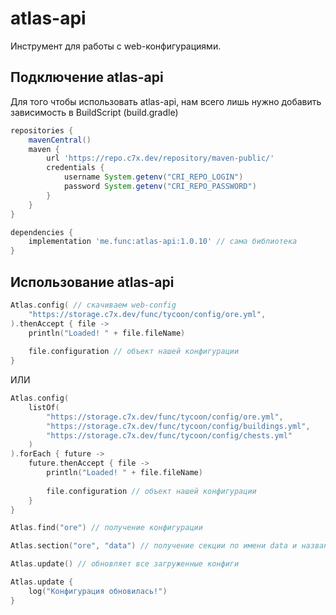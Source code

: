 # atlas-api
Инструмент для работы с web-конфигурациями.

## Подключение atlas-api
Для того чтобы использовать atlas-api, нам всего лишь
нужно добавить зависимость в BuildScript (build.gradle)

```groovy
repositories {
    mavenCentral()
    maven {
        url 'https://repo.c7x.dev/repository/maven-public/'
        credentials {
            username System.getenv("CRI_REPO_LOGIN")
            password System.getenv("CRI_REPO_PASSWORD")
        }
    }
}

dependencies {
    implementation 'me.func:atlas-api:1.0.10' // сама библиотека
}
```

## Использование atlas-api

```kotlin
Atlas.config( // скачиваем web-config
    "https://storage.c7x.dev/func/tycoon/config/ore.yml",
).thenAccept { file ->
    println("Loaded! " + file.fileName)
    
    file.configuration // объект нашей конфигурации
}
```

ИЛИ

```kotlin
Atlas.config(
    listOf(
        "https://storage.c7x.dev/func/tycoon/config/ore.yml",
        "https://storage.c7x.dev/func/tycoon/config/buildings.yml",
        "https://storage.c7x.dev/func/tycoon/config/chests.yml"
    )
).forEach { future ->
    future.thenAccept { file ->
        println("Loaded! " + file.fileName)
        
        file.configuration // объект нашей конфигурации
    }
}
```

```kotlin
Atlas.find("ore") // получение конфигурации

Atlas.section("ore", "data") // получение секции по имени data и названию конфигурации ore

Atlas.update() // обновляет все загруженные конфиги

Atlas.update {
    log("Конфигурация обновилась!")
}
```